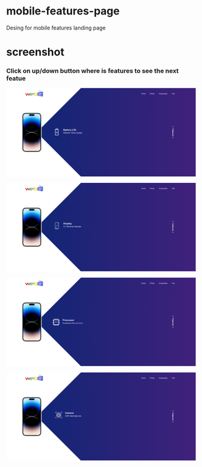 # mobile-features-page
Desing for mobile features landing page

# screenshot

### Click on up/down button where is features to see the next featue
    
![Battery](image-1.png)


![Display](image-2.png)


![Processor](image-3.png)

![Camera](image-4.png)